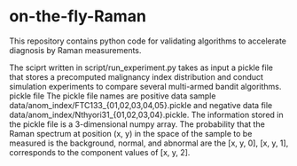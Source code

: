 # on-the-fly-Raman

This repository contains python code for validating algorithms to accelerate diagnosis by Raman measurements. 

The sciprt written in script/run_experiment.py takes as input a pickle file that stores a precomputed malignancy index distribution and conduct simulation experiments to compare several multi-armed bandit algorithms.
pickle file 
The pickle file names are positive data sample data/anom_index/FTC133_{01,02,03,04,05}.pickle and negative data file data/anom_index/Nthyori31_{01,02,03,04}.pickle.
The information stored in the pickle file is a 3-dimensional numpy array.
The probability that the Raman spectrum at position (x, y) in the space of the sample to be measured is the background, normal, and abnormal are the [x, y, 0], [x, y, 1], corresponds to the component values of [x, y, 2].
